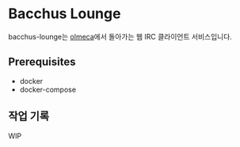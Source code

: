 # Bacchus Lounge

bacchus-lounge는 [olmeca](olmeca.snucse.org)에서 돌아가는 웹 IRC 클라이언트 서비스입니다.

## Prerequisites

- docker
- docker-compose

## 작업 기록

WIP
